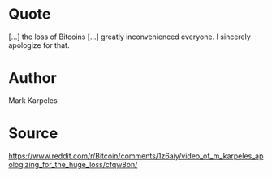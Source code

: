 # Quote
[...] the loss of Bitcoins [...] greatly inconvenienced everyone. I sincerely apologize for that.
# Author
Mark Karpeles
# Source
https://www.reddit.com/r/Bitcoin/comments/1z6aiy/video_of_m_karpeles_apologizing_for_the_huge_loss/cfqw8on/
